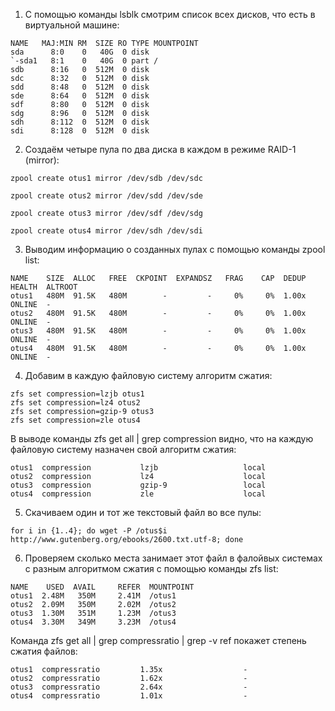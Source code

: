 
1.  С помощью команды lsblk смотрим список всех дисков, что есть в виртуальной машине:
```
NAME   MAJ:MIN RM  SIZE RO TYPE MOUNTPOINT
sda      8:0    0   40G  0 disk 
`-sda1   8:1    0   40G  0 part /
sdb      8:16   0  512M  0 disk 
sdc      8:32   0  512M  0 disk 
sdd      8:48   0  512M  0 disk 
sde      8:64   0  512M  0 disk 
sdf      8:80   0  512M  0 disk 
sdg      8:96   0  512M  0 disk 
sdh      8:112  0  512M  0 disk 
sdi      8:128  0  512M  0 disk 
```
2. Создаём четыре пула по два диска в каждом в режиме RAID-1 (mirror):
```
zpool create otus1 mirror /dev/sdb /dev/sdc

zpool create otus2 mirror /dev/sdd /dev/sde

zpool create otus3 mirror /dev/sdf /dev/sdg

zpool create otus4 mirror /dev/sdh /dev/sdi
```
3. Выводим информацию о созданных пулах с помощью команды zpool list:
```
NAME    SIZE  ALLOC   FREE  CKPOINT  EXPANDSZ   FRAG    CAP  DEDUP    HEALTH  ALTROOT
otus1   480M  91.5K   480M        -         -     0%     0%  1.00x    ONLINE  -
otus2   480M  91.5K   480M        -         -     0%     0%  1.00x    ONLINE  -
otus3   480M  91.5K   480M        -         -     0%     0%  1.00x    ONLINE  -
otus4   480M  91.5K   480M        -         -     0%     0%  1.00x    ONLINE  -
```
4. Добавим в каждую файловую систему алгоритм сжатия:
```
zfs set compression=lzjb otus1
zfs set compression=lz4 otus2
zfs set compression=gzip-9 otus3
zfs set compression=zle otus4
```
В выводе команды zfs get all | grep compression видно, что на каждую файловую систему назначен свой алгоритм сжатия:
```
otus1  compression           lzjb                   local
otus2  compression           lz4                    local
otus3  compression           gzip-9                 local
otus4  compression           zle                    local
```
5. Скачиваем один и тот же текстовый файл во все пулы:
```
for i in {1..4}; do wget -P /otus$i http://www.gutenberg.org/ebooks/2600.txt.utf-8; done
```
6. Проверяем сколько места занимает этот файл в фалойвых системах с разным алгоритмом сжатия с помощью команды zfs list:
```
NAME    USED  AVAIL     REFER  MOUNTPOINT
otus1  2.48M   350M     2.41M  /otus1
otus2  2.09M   350M     2.02M  /otus2
otus3  1.30M   351M     1.23M  /otus3
otus4  3.30M   349M     3.23M  /otus4
```
Команда zfs get all | grep compressratio | grep -v ref покажет степень сжатия файлов:
```
otus1  compressratio         1.35x                  -
otus2  compressratio         1.62x                  -
otus3  compressratio         2.64x                  -
otus4  compressratio         1.01x                  -
```

